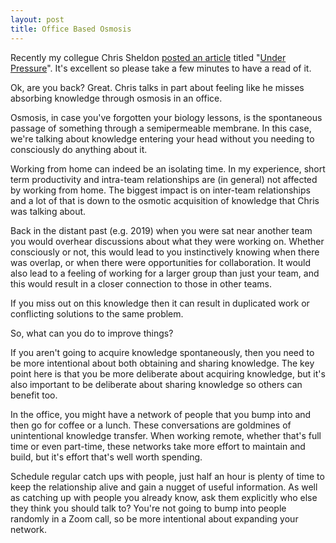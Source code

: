 ```yaml
---
layout: post
title: Office Based Osmosis
---
```

Recently my collegue Chris Sheldon [posted an article](https://medium.com/@chris.sheldon/under-pressure-3d64147e110e) titled
"[Under Pressure](https://medium.com/@chris.sheldon/under-pressure-3d64147e110e)". It's excellent so please take a few minutes
to have a read of it.

Ok, are you back? Great. Chris talks in part about feeling like he misses absorbing knowledge through osmosis in an office.

Osmosis, in case you've forgotten your biology lessons, is the spontaneous passage of something through a semipermeable
membrane. In this case, we're talking about knowledge entering your head without you needing to consciously do anything
about it.

Working from home can indeed be an isolating time. In my experience, short term productivity
and intra-team relationships are (in general) not affected by working from home. The biggest impact is on inter-team
relationships and a lot of that is down to the osmotic acquisition of knowledge that Chris was talking about.

Back in the distant past (e.g. 2019) when you were sat near another team you would overhear discussions about what
they were working on. Whether consciously or not, this would lead to you instinctively knowing when there was overlap, or
when there were opportunities for collaboration. It would also lead to a feeling of working for a larger group than
just your team, and this would result in a closer connection to those in other teams.

If you miss out on this knowledge then it can result in duplicated work or conflicting solutions to the same problem.

So, what can you do to improve things?

If you aren't going to acquire knowledge spontaneously, then you need to be more intentional about both obtaining and
sharing knowledge. The key point here is that you be more deliberate about acquiring knowledge, but it's also important
to be deliberate about sharing knowledge so others can benefit too.

In the office, you might have a network of people that you bump into and then go for coffee or a lunch. These conversations
are goldmines of unintentional knowledge transfer. When working remote, whether that's full time or even part-time, these
networks take more effort to maintain and build, but it's effort that's well worth spending.

Schedule regular catch ups with people, just half an hour is plenty of time to keep the relationship alive and gain a
nugget of useful information. As well as catching up with people you already know, ask them explicitly who else they
think you should talk to? You're not going to bump into people randomly in a Zoom call, so be more intentional about
expanding your network.